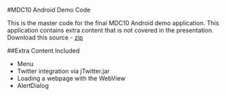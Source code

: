 #MDC10 Android Demo Code

This is the master code for the final MDC10 Android demo application. This application contains extra content that is not covered in the presentation. 
Download this source - [zip](http://github.com/donnfelker/mdc10/zipball/master)

##Extra Content Included
* Menu
* Twitter integration via jTwitter.jar
* Loading a webpage with the WebView
* AlertDialog
